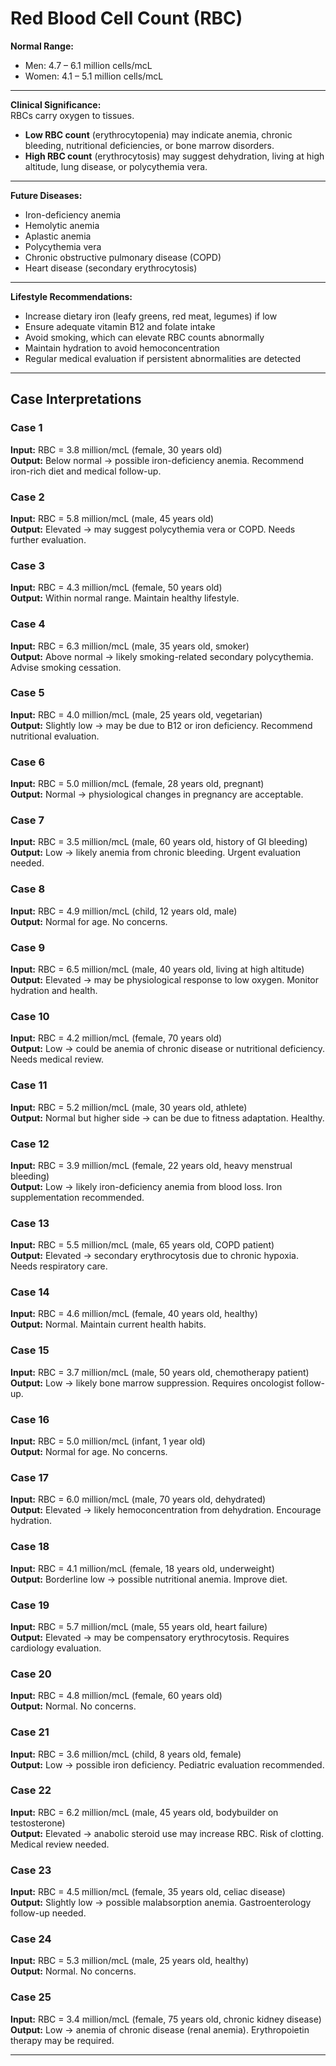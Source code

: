 # Red Blood Cell Count (RBC)

**Normal Range:**  
- Men: 4.7 – 6.1 million cells/mcL  
- Women: 4.1 – 5.1 million cells/mcL  

---

**Clinical Significance:**  
RBCs carry oxygen to tissues.  
- **Low RBC count** (erythrocytopenia) may indicate anemia, chronic bleeding, nutritional deficiencies, or bone marrow disorders.  
- **High RBC count** (erythrocytosis) may suggest dehydration, living at high altitude, lung disease, or polycythemia vera.  

---

**Future Diseases:**  
- Iron-deficiency anemia  
- Hemolytic anemia  
- Aplastic anemia  
- Polycythemia vera  
- Chronic obstructive pulmonary disease (COPD)  
- Heart disease (secondary erythrocytosis)  

---

**Lifestyle Recommendations:**  
- Increase dietary iron (leafy greens, red meat, legumes) if low  
- Ensure adequate vitamin B12 and folate intake  
- Avoid smoking, which can elevate RBC counts abnormally  
- Maintain hydration to avoid hemoconcentration  
- Regular medical evaluation if persistent abnormalities are detected  

---

## Case Interpretations

### Case 1  
**Input:** RBC = 3.8 million/mcL (female, 30 years old)  
**Output:** Below normal → possible iron-deficiency anemia. Recommend iron-rich diet and medical follow-up.  

### Case 2  
**Input:** RBC = 5.8 million/mcL (male, 45 years old)  
**Output:** Elevated → may suggest polycythemia vera or COPD. Needs further evaluation.  

### Case 3  
**Input:** RBC = 4.3 million/mcL (female, 50 years old)  
**Output:** Within normal range. Maintain healthy lifestyle.  

### Case 4  
**Input:** RBC = 6.3 million/mcL (male, 35 years old, smoker)  
**Output:** Above normal → likely smoking-related secondary polycythemia. Advise smoking cessation.  

### Case 5  
**Input:** RBC = 4.0 million/mcL (male, 25 years old, vegetarian)  
**Output:** Slightly low → may be due to B12 or iron deficiency. Recommend nutritional evaluation.  

### Case 6  
**Input:** RBC = 5.0 million/mcL (female, 28 years old, pregnant)  
**Output:** Normal → physiological changes in pregnancy are acceptable.  

### Case 7  
**Input:** RBC = 3.5 million/mcL (male, 60 years old, history of GI bleeding)  
**Output:** Low → likely anemia from chronic bleeding. Urgent evaluation needed.  

### Case 8  
**Input:** RBC = 4.9 million/mcL (child, 12 years old, male)  
**Output:** Normal for age. No concerns.  

### Case 9  
**Input:** RBC = 6.5 million/mcL (male, 40 years old, living at high altitude)  
**Output:** Elevated → may be physiological response to low oxygen. Monitor hydration and health.  

### Case 10  
**Input:** RBC = 4.2 million/mcL (female, 70 years old)  
**Output:** Low → could be anemia of chronic disease or nutritional deficiency. Needs medical review.  

### Case 11  
**Input:** RBC = 5.2 million/mcL (male, 30 years old, athlete)  
**Output:** Normal but higher side → can be due to fitness adaptation. Healthy.  

### Case 12  
**Input:** RBC = 3.9 million/mcL (female, 22 years old, heavy menstrual bleeding)  
**Output:** Low → likely iron-deficiency anemia from blood loss. Iron supplementation recommended.  

### Case 13  
**Input:** RBC = 5.5 million/mcL (male, 65 years old, COPD patient)  
**Output:** Elevated → secondary erythrocytosis due to chronic hypoxia. Needs respiratory care.  

### Case 14  
**Input:** RBC = 4.6 million/mcL (female, 40 years old, healthy)  
**Output:** Normal. Maintain current health habits.  

### Case 15  
**Input:** RBC = 3.7 million/mcL (male, 50 years old, chemotherapy patient)  
**Output:** Low → likely bone marrow suppression. Requires oncologist follow-up.  

### Case 16  
**Input:** RBC = 5.0 million/mcL (infant, 1 year old)  
**Output:** Normal for age. No concerns.  

### Case 17  
**Input:** RBC = 6.0 million/mcL (male, 70 years old, dehydrated)  
**Output:** Elevated → likely hemoconcentration from dehydration. Encourage hydration.  

### Case 18  
**Input:** RBC = 4.1 million/mcL (female, 18 years old, underweight)  
**Output:** Borderline low → possible nutritional anemia. Improve diet.  

### Case 19  
**Input:** RBC = 5.7 million/mcL (male, 55 years old, heart failure)  
**Output:** Elevated → may be compensatory erythrocytosis. Requires cardiology evaluation.  

### Case 20  
**Input:** RBC = 4.8 million/mcL (female, 60 years old)  
**Output:** Normal. No concerns.  

### Case 21  
**Input:** RBC = 3.6 million/mcL (child, 8 years old, female)  
**Output:** Low → possible iron deficiency. Pediatric evaluation recommended.  

### Case 22  
**Input:** RBC = 6.2 million/mcL (male, 45 years old, bodybuilder on testosterone)  
**Output:** Elevated → anabolic steroid use may increase RBC. Risk of clotting. Medical review needed.  

### Case 23  
**Input:** RBC = 4.5 million/mcL (female, 35 years old, celiac disease)  
**Output:** Slightly low → possible malabsorption anemia. Gastroenterology follow-up needed.  

### Case 24  
**Input:** RBC = 5.3 million/mcL (male, 25 years old, healthy)  
**Output:** Normal. No concerns.  

### Case 25  
**Input:** RBC = 3.4 million/mcL (female, 75 years old, chronic kidney disease)  
**Output:** Low → anemia of chronic disease (renal anemia). Erythropoietin therapy may be required.  

---
